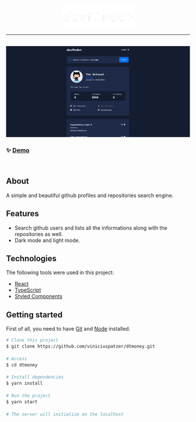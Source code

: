 <div align="center"> 
  <img src="./logo.png" alt="dev finder logo" width="200" />
</div>

<hr>
<br>

<div align="center"> 
  <img src="./devfinder.gif" alt="dev finder gif" />
</div>

### ✨ [Demo](https://devfinder-viniciuspatzer.netlify.app/)

<br>

## About

A simple and beautiful github profiles and repositories search engine.

## Features

- Search github users and lists all the informations along with the repositories as well.
- Dark mode and light mode.

## Technologies

The following tools were used in this project:

- [React](https://pt-br.reactjs.org/)
- [TypeScript](https://www.typescriptlang.org/)
- [Styled Components](https://styled-components.com/)

## Getting started

First of all, you need to have [Git](https://git-scm.com) and [Node](https://nodejs.org/en/) installed.

```bash
# Clone this project
$ git clone https://github.com/viniciuspatzer/dtmoney.git

# Access
$ cd dtmoney

# Install dependencies
$ yarn install

# Run the project
$ yarn start

# The server will initialize on the localhost
```
